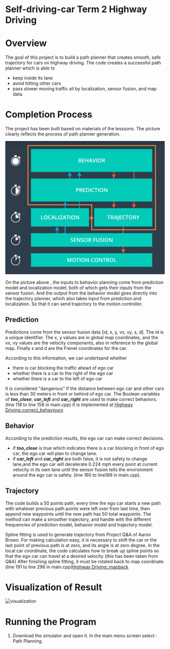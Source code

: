 # Self-driving-car Term 2 Highway Driving


# Overview

The goal of this project is to build a path planner that creates smooth, safe trajectory for cars on highway driving.
The code creates a successful path planner which is able to 

- keep inside its lane
- avoid hitting other cars
- pass slower moving traffic all by localization, sensor fusion, and map data.

# Completion Process


The project has been built based on materials of the lesssons. The picture clearly reflects the process of path planner generation.

![1](images/1.png)

On the picture above ,  the inputs to behavior planning come from prediction model and localization model, both of which gets their inputs from the sensor fusion. 
And the output from the behavior model goes directly into the trajectory planner, which also takes input from prediction and localization. 
So that it can send trajectory to the motion controller.

## Prediction 

Predictions come from the sensor fusion data [id, x, y, vx, vy, s, d]. 
The id is a unique identifier. The x, y values are in global map coordinates, and the vx, vy values are the velocity components, also in reference to the global map.
Finally s and d are the Frenet coordinates for the car. 

According to this  information, we can undertsand  whether
 
- there is car blocking the traffic ahead of ego car 
- whether there is a car to the right of the ego car 
- whether there is a car to the left of ego car 


It is considered "dangerous" if the distance between ego car and other cars is less than 30 meters in front or behind of ego car. 
The Boolean variables  of  ***too_close***, ***car_left*** and ***car_right***  are used to make correct behaviors.(line 118 to line 158 in main.cpp)
It is implemented at [Highway Driving::correct_behaviours](./src/main.cpp#L118)

## Behavior

According to the prediction results,  the ego car can make correct decisions. 

- if ***too_close*** is true which indicates there is a car blocking in front of ego car, the ego car will plan to change lane. 
- if  ***car_left*** and ***car_right*** are both false, it is not safety to change lane,and the ego car will decelerate 0.224 mph every point at current velocity in its own lane until the sensor fusion tells the environment around the ego car is safety. (line 160 to line189 in main.cpp).

## Trajectory

The code builds a 50 points path, every time the ego car starts a new path with whatever previous path points were left over from last time, then append new waypoints until the new path has 50 total waypoints. 
The method can make a smoother trajectory, and handle with the different frequencies of prediction model, behavior model and trajectory model.

Spline fitting is used to generate trajectory from Project Q&A of Aaron Brown. 
For making calculation easy, it is necessary to shift the car or the last point of previous path is at zero, and its angle is at zero degree.
In the local car coordinate, the code calculates how to break up spline points so that the ego car can travel at a desired velocity (this has been taken from Q&A) 
After finishing spline fitting, it must be rotated back to map coordinate.(line 191 to line 296 in main.cpp)[Highway Driving::mapback](./src/main.cpp#L191)


# Visualization of Result

   ![visualization](images/visualization.gif)


# Running the Program

1. Download the simulator and open it. In the main menu screen select : Path Planning.
